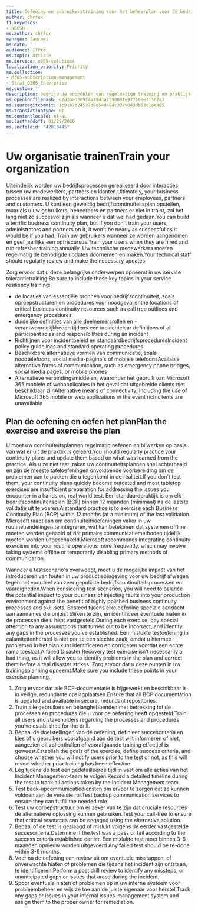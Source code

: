 ```yaml
---
title: Oefening en gebruikerstraining voor het beheerplan voor de bedrijfscontinuïteit van uw onderneming
author: chrfox
f1.keywords:
- NOCSH
ms.author: chrfox
manager: laurawi
ms.date: ''
audience: ITPro
ms.topic: article
ms.service: o365-solutions
localization_priority: Priority
ms.collection:
- M365-subscription-management
- Strat_O365_Enterprise
ms.custom: ''
description: begrijp de voordelen van regelmatige training en praktijk van uw bedrijfscontinuïteitsplan.
ms.openlocfilehash: d7d3aa3309f4a79d3a759008fe97710ee31507a3
ms.sourcegitcommit: 1c91b7b24537d0e54d484c3379043db53c1aea65
ms.translationtype: HT
ms.contentlocale: nl-NL
ms.lasthandoff: 01/29/2020
ms.locfileid: "42810445"
---
```

# <a name="train-your-organization"></a><span data-ttu-id="4f1b3-103">Uw organisatie trainen</span><span class="sxs-lookup"><span data-stu-id="4f1b3-103">Train your organization</span></span>

<span data-ttu-id="4f1b3-104">Uiteindelijk worden uw bedrijfsprocessen gerealiseerd door interacties tussen uw medewerkers, partners en klanten.</span><span class="sxs-lookup"><span data-stu-id="4f1b3-104">Ultimately, your business processes are realized by interactions between your employees, partners and customers.</span></span> <span data-ttu-id="4f1b3-105">U kunt een geweldig bedrijfscontinuïteitsplan opstellen, maar als u uw gebruikers, beheerders en partners er niet in traint, zal het lang niet zo succesvol zijn als wanneer u dat wel had gedaan.</span><span class="sxs-lookup"><span data-stu-id="4f1b3-105">You can build a terrific business continuity plan, but if you don't train your users, administrators and partners on it, it won't be nearly as successful as it would be if you had.</span></span> <span data-ttu-id="4f1b3-106">Train uw gebruikers wanneer ze worden aangenomen en geef jaarlijks een opfriscursus.</span><span class="sxs-lookup"><span data-stu-id="4f1b3-106">Train your users when they are hired and run refresher training annually.</span></span>
<span data-ttu-id="4f1b3-107">Uw technische medewerkers moeten regelmatig de benodigde updates doornemen en maken.</span><span class="sxs-lookup"><span data-stu-id="4f1b3-107">Your technical staff should regularly review and make the necessary updates.</span></span>

<span data-ttu-id="4f1b3-108">Zorg ervoor dat u deze belangrijke onderwerpen opneemt in uw service tolerantietraining:</span><span class="sxs-lookup"><span data-stu-id="4f1b3-108">Be sure to include these key topics in your service resiliency training:</span></span>

- <span data-ttu-id="4f1b3-109">de locaties van essentiële bronnen voor bedrijfscontinuïteit, zoals oproepstructuren en procedures voor noodgevallen</span><span class="sxs-lookup"><span data-stu-id="4f1b3-109">the locations of critical business continuity resources such as call tree outlines and emergency procedures</span></span>
- <span data-ttu-id="4f1b3-110">duidelijke definities van alle deelnemersrollen en -verantwoordelijkheden tijdens een incident</span><span class="sxs-lookup"><span data-stu-id="4f1b3-110">clear definitions of all participant roles and responsibilities during an incident</span></span>
- <span data-ttu-id="4f1b3-111">Richtlijnen voor incidentbeleid en standaardbedrijfsprocedures</span><span class="sxs-lookup"><span data-stu-id="4f1b3-111">Incident policy guidelines and standard operating procedures</span></span>
- <span data-ttu-id="4f1b3-112">Beschikbare alternatieve vormen van communicatie, zoals noodtelefoons, social media-pagina's of mobiele telefoons</span><span class="sxs-lookup"><span data-stu-id="4f1b3-112">Available alternative forms of communication, such as emergency phone bridges, social media pages, or mobile phones</span></span>
- <span data-ttu-id="4f1b3-113">Alternatieve verbindingsmiddelen, waaronder het gebruik van Microsoft 365 mobiele of webapplicaties in het geval dat uitgebreide clients niet beschikbaar zijn</span><span class="sxs-lookup"><span data-stu-id="4f1b3-113">Alternative means of connectivity, including the use of Microsoft 365 mobile or web applications in the event rich clients are unavailable</span></span>

## <a name="plan-the-exercise-and-exercise-the-plan"></a><span data-ttu-id="4f1b3-114">Plan de oefening en oefen het plan</span><span class="sxs-lookup"><span data-stu-id="4f1b3-114">Plan the exercise and exercise the plan</span></span>

<span data-ttu-id="4f1b3-115">U moet uw continuïteitsplannen regelmatig oefenen en bijwerken op basis van wat er uit de praktijk is geleerd.</span><span class="sxs-lookup"><span data-stu-id="4f1b3-115">You should regularly practice your continuity plans and update them based on what was learned from the practice.</span></span> <span data-ttu-id="4f1b3-116">Als u ze niet test, raken uw continuïteitsplannen snel achterhaald en zijn de meeste tafeloefeningen onvoldoende voorbereiding om de problemen aan te pakken die u tegenkomt in de realiteit.</span><span class="sxs-lookup"><span data-stu-id="4f1b3-116">If you don't test them, your continuity plans quickly become outdated and most tabletop exercises are insufficient preparation for addressing the issues you encounter in a hands on, real world test.</span></span> <span data-ttu-id="4f1b3-117">Een standaardpraktijk is om elk bedrijfscontinuïteitsplan (BCP) binnen 12 maanden (minimaal) na de laatste validatie uit te voeren.</span><span class="sxs-lookup"><span data-stu-id="4f1b3-117">A standard practice is to exercise each Business Continuity Plan (BCP) within 12 months (at a minimum) of the last validation.</span></span> <span data-ttu-id="4f1b3-118">Microsoft raadt aan om continuïteitsoefeningen vaker in uw routinehandelingen te integreren, wat kan betekenen dat systemen offline moeten worden gehaald of dat primaire communicatiemethoden tijdelijk moeten worden uitgeschakeld.</span><span class="sxs-lookup"><span data-stu-id="4f1b3-118">Microsoft recommends integrating continuity exercises into your routine operations more frequently, which may involve taking systems offline or temporarily disabling primary methods of communication.</span></span>  

<span data-ttu-id="4f1b3-119">Wanneer u testscenario's overweegt, moet u de mogelijke impact van het introduceren van fouten in uw productieomgeving voor uw bedrijf afwegen tegen het voordeel van zeer gepolijste bedrijfscontinuïteitsprocessen en vaardigheden.</span><span class="sxs-lookup"><span data-stu-id="4f1b3-119">When considering test scenarios, you will need to balance the potential impact to your business of injecting faults into your production environment against the benefit of highly polished business continuity processes and skill sets.</span></span>
<span data-ttu-id="4f1b3-120">Besteed tijdens elke oefening speciale aandacht aan aannames die onjuist blijken te zijn, en identificeer eventuele hiaten in de processen die u hebt vastgesteld.</span><span class="sxs-lookup"><span data-stu-id="4f1b3-120">During each exercise, pay special attention to any assumptions that turned out to be incorrect, and identify any gaps in the processes you’ve established.</span></span> <span data-ttu-id="4f1b3-121">Een mislukte testoefening in calamiteitenherstel is niet per se een slechte zaak, omdat u hiermee problemen in het plan kunt identificeren en corrigeren voordat een echte ramp toeslaat.</span><span class="sxs-lookup"><span data-stu-id="4f1b3-121">A failed Disaster Recovery test exercise isn’t necessarily a bad thing, as it will allow you to identify problems in the plan and correct them before a real disaster strikes.</span></span> <span data-ttu-id="4f1b3-122">Zorg ervoor dat u deze punten in uw trainingsplanning opneemt.</span><span class="sxs-lookup"><span data-stu-id="4f1b3-122">Make sure you include these points in your exercise planning.</span></span>

1. <span data-ttu-id="4f1b3-123">Zorg ervoor dat alle BCP-documentatie is bijgewerkt en beschikbaar is in veilige, redundante opslagplaatsen.</span><span class="sxs-lookup"><span data-stu-id="4f1b3-123">Ensure that all BCP documentation is updated and available in secure, redundant repositories.</span></span>
2. <span data-ttu-id="4f1b3-124">Train alle gebruikers en belanghebbenden met betrekking tot de processen en procedures die u voor de oefening heeft opgesteld.</span><span class="sxs-lookup"><span data-stu-id="4f1b3-124">Train all users and stakeholders regarding the processes and procedures you’ve established for the drill.</span></span>
3. <span data-ttu-id="4f1b3-125">Bepaal de doelstellingen van de oefening, definieer succescriteria en kies of u gebruikers voorafgaand aan de test wilt informeren of niet, aangezien dit zal onthullen of voorafgaande training effectief is geweest.</span><span class="sxs-lookup"><span data-stu-id="4f1b3-125">Establish the goals of the exercise, define success criteria, and choose whether you will notify users prior to the test or not, as this will reveal whether prior training has been effective.</span></span>
4. <span data-ttu-id="4f1b3-126">Leg tijdens de test een gedetailleerde tijdlijn vast om alle acties van het Incident Management-team te volgen.</span><span class="sxs-lookup"><span data-stu-id="4f1b3-126">Record a detailed timeline during the test to track all actions taken by the Incident Management team.</span></span>
5. <span data-ttu-id="4f1b3-127">Test back-upcommunicatiediensten om ervoor te zorgen dat ze kunnen voldoen aan de vereiste rol.</span><span class="sxs-lookup"><span data-stu-id="4f1b3-127">Test backup communication services to ensure they can fulfill the needed role.</span></span>
6. <span data-ttu-id="4f1b3-128">Test uw oproepstructuur om er zeker van te zijn dat cruciale resources de alternatieve oplossing kunnen gebruiken.</span><span class="sxs-lookup"><span data-stu-id="4f1b3-128">Test your call-tree to ensure that critical resources can be engaged using the alternative solution.</span></span>
7. <span data-ttu-id="4f1b3-129">Bepaal of de test is geslaagd of mislukt volgens de eerder vastgestelde succescriteria.</span><span class="sxs-lookup"><span data-stu-id="4f1b3-129">Determine if the test was a pass or fail according to the success criteria established earlier.</span></span> <span data-ttu-id="4f1b3-130">Een mislukte test moet binnen 3-6 maanden opnieuw worden uitgevoerd.</span><span class="sxs-lookup"><span data-stu-id="4f1b3-130">Any failed test should be re-done within 3-6 months.</span></span>
8. <span data-ttu-id="4f1b3-131">Voer na de oefening een review uit om eventuele misstappen, of onverwachte hiaten of problemen die tijdens het incident zijn ontstaan, te identificeren.</span><span class="sxs-lookup"><span data-stu-id="4f1b3-131">Perform a post drill review to identify any missteps, or unanticipated gaps or issues that arose during the incident.</span></span>
9. <span data-ttu-id="4f1b3-132">Spoor eventuele hiaten of problemen op in uw interne systeem voor probleembeheer en wijs ze toe aan de juiste eigenaar voor herstel.</span><span class="sxs-lookup"><span data-stu-id="4f1b3-132">Track any gaps or issues in your internal issues-management system and assign them to the proper owner for remediation.</span></span>
